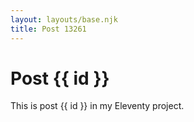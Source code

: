 ```yaml
---
layout: layouts/base.njk
title: Post 13261
---
```


# Post {{ id }}

This is post {{ id }} in my Eleventy project.
